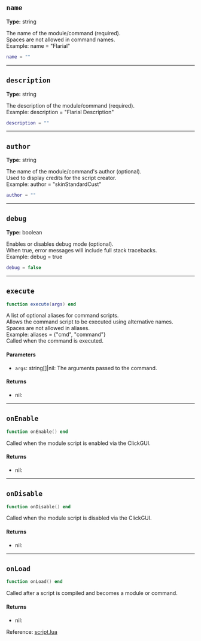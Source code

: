 ## `name`
**Type:** string

The name of the module/command (required).  
Spaces are not allowed in command names.  
Example: name = "Flarial"

```lua
name = ""
```

-----

## `description`
**Type:** string

The description of the module/command (required).  
Example: description = "Flarial Description"

```lua
description = ""
```

-----

## `author`
**Type:** string

The name of the module/command's author (optional).  
Used to display credits for the script creator.  
Example: author = "skinStandardCust"

```lua
author = ""
```

-----

## `debug`
**Type:** boolean

Enables or disables debug mode (optional).  
When true, error messages will include full stack tracebacks.  
Example: debug = true

```lua
debug = false
```

-----

## `execute`
```lua
function execute(args) end
```
A list of optional aliases for command scripts.  
Allows the command script to be executed using alternative names.  
Spaces are not allowed in aliases.  
Example: aliases = {"cmd", "command"}  
Called when the command is executed.

#### Parameters
- `args`: string[]|nil: The arguments passed to the command.
#### Returns
- nil: 

-----

## `onEnable`
```lua
function onEnable() end
```
Called when the module script is enabled via the ClickGUI.

#### Returns
- nil: 

-----

## `onDisable`
```lua
function onDisable() end
```
Called when the module script is disabled via the ClickGUI.

#### Returns
- nil: 

-----

## `onLoad`
```lua
function onLoad() end
```
Called after a script is compiled and becomes a module or command.

#### Returns
- nil:

Reference: [script.lua](https://github.com/flarialmc/scripting-wiki/tree/main/autocomplete/script.lua)